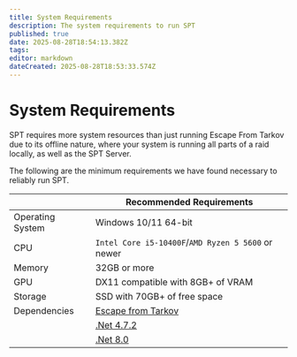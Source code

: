 ```yaml
---
title: System Requirements
description: The system requirements to run SPT
published: true
date: 2025-08-28T18:54:13.382Z
tags: 
editor: markdown
dateCreated: 2025-08-28T18:53:33.574Z
---
```


# System Requirements
SPT requires more system resources than just running Escape From Tarkov due to its offline nature, where your system is running all parts of a raid locally, as well as the SPT Server. 

The following are the minimum requirements we have found necessary to reliably run SPT.

| | Recommended Requirements |
|------------------|----------|
| Operating System | Windows 10/11 64-bit |
| CPU              | `Intel Core i5-10400F`/`AMD Ryzen 5 5600` or newer |
| Memory           | 32GB or more |
| GPU              | DX11 compatible with 8GB+ of VRAM |
| Storage          | SSD with 70GB+ of free space |
| Dependencies     | [Escape from Tarkov](https://www.escapefromtarkov.com/purchase) |
|                  | [.Net 4.7.2](https://dotnet.microsoft.com/download/dotnet-framework/thank-you/net472-developer-pack-offline-installer) |
|                  | [.Net 8.0](https://dotnet.microsoft.com/en-us/download/dotnet/thank-you/runtime-desktop-8.0.2-windows-x64-installer) |